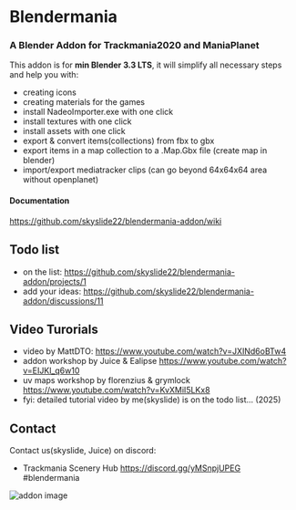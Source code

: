 # Blendermania 
### A Blender Addon for Trackmania2020 and ManiaPlanet

This addon is for **min Blender 3.3 LTS**, it will simplify all necessary steps and help you with:
- creating icons
- creating materials for the games
- install NadeoImporter.exe with one click
- install textures with one click
- install assets with one click
- export & convert items(collections) from fbx to gbx
- export items in a map collection to a .Map.Gbx file (create map in blender)
- import/export mediatracker clips (can go beyond 64x64x64 area without openplanet)

#### Documentation 
https://github.com/skyslide22/blendermania-addon/wiki

## Todo list
- on the list: https://github.com/skyslide22/blendermania-addon/projects/1
- add your ideas: https://github.com/skyslide22/blendermania-addon/discussions/11

## Video Turorials 
- video by MattDTO: https://www.youtube.com/watch?v=JXINd6oBTw4
- addon workshop by Juice & Ealipse https://www.youtube.com/watch?v=EIJKl_q6w10 
- uv maps workshop by florenzius & grymlock https://www.youtube.com/watch?v=KvXMiI5LKx8
- fyi: detailed tutorial video by me(skyslide) is on the todo list... (2025) </sarcasm>

## Contact
Contact us(skyslide, Juice) on discord:
- Trackmania Scenery Hub https://discord.gg/yMSnpjUPEG #blendermania

![addon image](https://github.com/skyslide22/blendermania-addon/wiki/img/wheretofind.jpg)

